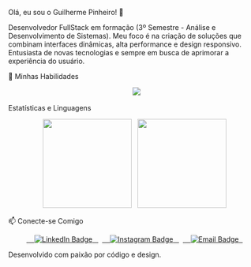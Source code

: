 Olá, eu sou o Guilherme Pinheiro! 👋

Desenvolvedor FullStack em formação (3º Semestre - Análise e Desenvolvimento de Sistemas). Meu foco é na criação de soluções que combinam interfaces dinâmicas, alta performance e design responsivo. Entusiasta de novas tecnologias e sempre em busca de aprimorar a experiência do usuário.

🚀 Minhas Habilidades

<p align="center">
  <!-- Adicionado &motion=true para ativar a animação 'wobble' (balanço) -->
  <img src="https://www.google.com/search?q=https://skillicons.dev/icons%3Fi%3Dreact,js,ts,python,html,css,tailwind,nodejs,github,vscode,figma%26motion%3Dtrue" />
</p>

Estatísticas e Linguagens

<p align="center">
  <img height="180em" src="https://github-readme-stats.vercel.app/api?username=GuilhermeRPinheiro&show_icons=true&theme=dark&include_all_commits=true&count_private=true"/>
  <img height="180em" src="https://github-readme-stats.vercel.app/api/top-langs/?username=GuilhermeRPinheiro&layout=compact&langs_count=6&theme=dark"/>
</p>

📫 Conecte-se Comigo

<p align="center">
  <a href="Link do seu LinkedIn AQUI" target="blank">
    <img src="https://img.shields.io/badge/LinkedIn-0077B5?style=for-the-badge&logo=linkedin&logoColor=white" alt="LinkedIn Badge"/>
  </a>
  <a href="https://www.google.com/search?q=https://www.instagram.com/gui.pinheiro_?igsh=MWlwa29lZW1rZmRoYg%3D%3D&utm_source=qr" target="_blank">
    <img src="https://img.shields.io/badge/Instagram-E4405F?style=for-the-badge&logo=instagram&logoColor=white" alt="Instagram Badge"/>
  </a>
  <a href="mailto:guilhermepinheiro603@gmail.com">
    <img src="https://img.shields.io/badge/Email-D14836?style=for-the-badge&logo=gmail&logoColor=white" alt="Email Badge"/>
  </a>
</p>

Desenvolvido com paixão por código e design.
